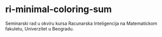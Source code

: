 # ri-minimal-coloring-sum

Seminarski rad u okviru kursa Racunarska Inteligencija na Matematickom fakuletu, Univerzitet u Beogradu.

